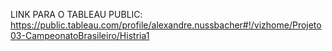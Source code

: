LINK PARA O TABLEAU PUBLIC:
https://public.tableau.com/profile/alexandre.nussbacher#!/vizhome/Projeto03-CampeonatoBrasileiro/Histria1
